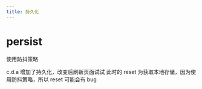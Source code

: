 ```yaml
---
title: 持久化
---
```


# persist

使用防抖策略

c.d.a 增加了持久化，改变后刷新页面试试
<code src="./index.tsx"></code>
此时的 reset 为获取本地存储，因为使用防抖策略，所以 reset 可能会有 bug
